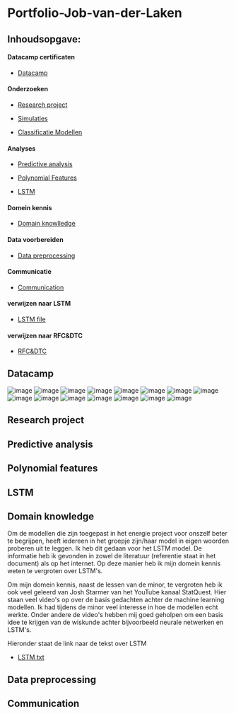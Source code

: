 # Portfolio-Job-van-der-Laken

## Inhoudsopgave:

#### Datacamp certificaten

- [Datacamp](#datacamp)

#### Onderzoeken

- [Research project](#research-project)
- [Simulaties](#simulaties)

- [Classificatie Modellen](#classificatie-modellen)

#### Analyses

- [Predictive analysis](#predictive-analysis)
- [Polynomial Features](#polynomial-features)

- [LSTM](#lstm)

#### Domein kennis 

- [Domain knowlledge](#domain-knowledge)

#### Data voorbereiden

- [Data preprocessing](#data-preprocessing)

#### Communicatie

- [Communication](#communication)

#### verwijzen naar LSTM 
- [LSTM file](LSTM26.ipynb)

#### verwijzen naar RFC&DTC
- [RFC&DTC](RFC&DTC.ipynb)

## Datacamp
![image](https://user-images.githubusercontent.com/120382552/211587932-549f9ec4-e7a7-4952-a514-21c0f8d538df.png)
![image](https://user-images.githubusercontent.com/120382552/211588473-abae4d75-32b6-4ee7-9764-1b9319d5e208.png)
![image](https://user-images.githubusercontent.com/120382552/211588788-9ad885c2-5698-4cfe-9b5c-543f7b830e16.png)
![image](https://user-images.githubusercontent.com/120382552/211588929-8d4aa4d8-cb65-4b05-bda1-9d100c3fc042.png)
![image](https://user-images.githubusercontent.com/120382552/211589154-129b4b0d-ca04-40a5-9cf8-32407cc5dbd5.png)
![image](https://user-images.githubusercontent.com/120382552/211589595-95c507a0-6776-4e16-808a-ce6f88bd2202.png)
![image](https://user-images.githubusercontent.com/120382552/211589834-4511120f-28be-4cff-8d00-8e87ba360880.png)
![image](https://user-images.githubusercontent.com/120382552/211589995-96cf907f-fac7-4df3-980f-0eaebf37e23c.png)
![image](https://user-images.githubusercontent.com/120382552/211594788-dca6c8be-edfd-4a47-b038-1b3ebeff5249.png)
![image](https://user-images.githubusercontent.com/120382552/211595022-cd79343a-1ced-407d-a89f-d263fc9ee545.png)
![image](https://user-images.githubusercontent.com/120382552/211595169-91c943fa-6d1c-4da7-a156-02f1645fbbac.png)
![image](https://user-images.githubusercontent.com/120382552/211595304-e4aacd8a-0a87-4422-99cb-a9348504c2cc.png)
![image](https://user-images.githubusercontent.com/120382552/211595437-ab3b0c90-67ea-401c-8673-b8d36a8c766b.png)
![image](https://user-images.githubusercontent.com/120382552/211595563-0a508d2b-4852-4af1-8809-549b5b439361.png)
![image](https://user-images.githubusercontent.com/120382552/211595704-f6eba98e-30fb-4a8e-8e48-d6a52351d376.png)

## Research project

## Predictive analysis

## Polynomial features

## LSTM

## Domain knowledge

Om de modellen die zijn toegepast in het energie project voor onszelf beter te begrijpen, heeft iedereen in het groepje zijn/haar model in eigen woorden proberen uit te leggen. Ik heb dit gedaan voor het LSTM model. De informatie heb ik gevonden in zowel de literatuur (referentie staat in het document) als op het internet. Op deze manier heb ik mijn domein kennis weten te vergroten over LSTM's.  

Om mijn domein kennis, naast de lessen van de minor, te vergroten heb ik ook veel geleerd van Josh Starmer van het YouTube kanaal StatQuest. Hier staan veel video's op over de basis gedachten achter de machine learning modellen. Ik had tijdens de minor veel interesse in hoe de modellen echt werkte. Onder andere de video's hebben mij goed geholpen om een basis idee te krijgen van de wiskunde achter bijvoorbeeld neurale netwerken en LSTM's.

Hieronder staat de link naar de tekst over LSTM
- [LSTM txt](#LSTM-(1).pdf)
## Data preprocessing

## Communication


